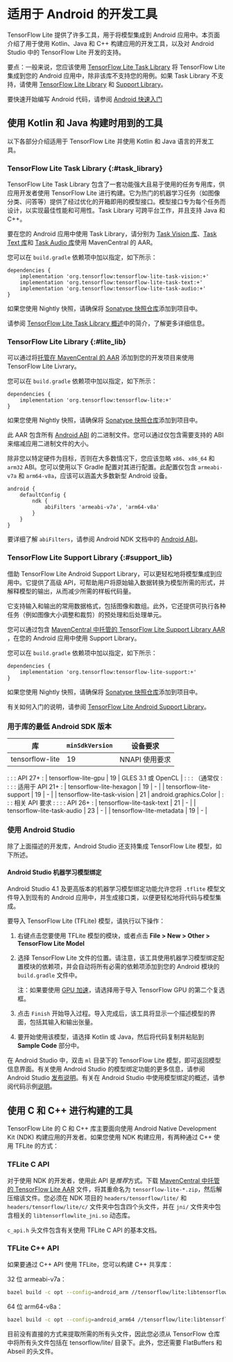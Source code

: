 # 适用于 Android 的开发工具

TensorFlow Lite 提供了许多工具，用于将模型集成到 Android 应用中。本页面介绍了用于使用 Kotlin、Java 和 C++ 构建应用的开发工具，以及对 Android Studio 中的 TensorFlow Lite 开发的支持。

要点：一般来说，您应该使用 [TensorFlow Lite Task Library](#task_library) 将 TensorFlow Lite 集成到您的 Android 应用中，除非该库不支持您的用例。如果 Task Library 不支持，请使用 [TensorFlow Lite Library](#lite_lib) 和 [Support Library](#support_lib)。

要快速开始编写 Android 代码，请参阅 [Android 快速入门](../android/quickstart)

## 使用 Kotlin 和 Java 构建时用到的工具

以下各部分介绍适用于 TensorFlow Lite 并使用 Kotlin 和 Java 语言的开发工具。

### TensorFlow Lite Task Library {:#task_library}

TensorFlow Lite Task Library 包含了一套功能强大且易于使用的任务专用库，供应用开发者使用 TensorFlow Lite 进行构建。它为热门的机器学习任务（如图像分类、问答等）提供了经过优化的开箱即用的模型接口。模型接口专为每个任务而设计，以实现最佳性能和可用性。Task Library 可跨平台工作，并且支持 Java 和 C++。

要在您的 Android 应用中使用 Task Library，请分别为 [Task Vision 库](https://search.maven.org/artifact/org.tensorflow/tensorflow-lite-task-vision)、[Task Text 库](https://search.maven.org/artifact/org.tensorflow/tensorflow-lite-task-text)和 [Task Audio 库](https://search.maven.org/artifact/org.tensorflow/tensorflow-lite-task-audio)使用 MavenCentral 的 AAR。

您可以在 `build.gradle` 依赖项中加以指定，如下所示：

```build
dependencies {
    implementation 'org.tensorflow:tensorflow-lite-task-vision:+'
    implementation 'org.tensorflow:tensorflow-lite-task-text:+'
    implementation 'org.tensorflow:tensorflow-lite-task-audio:+'
}
```

如果您使用 Nightly 快照，请确保将 [Sonatype 快照仓库](./lite_build#use_nightly_snapshots)添加到项目中。

请参阅 [TensorFlow Lite Task Library 概述](../inference_with_metadata/task_library/overview.md)中的简介，了解更多详细信息。

### TensorFlow Lite Library {:#lite_lib}

可以通过将[托管在 MavenCentral 的 AAR](https://search.maven.org/artifact/org.tensorflow/tensorflow-lite) 添加到您的开发项目来使用 TensorFlow Lite Livrary。

您可以在 `build.gradle` 依赖项中加以指定，如下所示：

```build
dependencies {
    implementation 'org.tensorflow:tensorflow-lite:+'
}
```

如果您使用 Nightly 快照，请确保将 [Sonatype 快照仓库](./lite_build#use_nightly_snapshots)添加到项目中。

此 AAR 包含所有 [Android ABI](https://developer.android.com/ndk/guides/abis) 的二进制文件。您可以通过仅包含需要支持的 ABI 来缩减应用二进制文件的大小。

除非您以特定硬件为目标，否则在大多数情况下，您应该忽略 `x86`、`x86_64` 和 `arm32` ABI。您可以使用以下 Gradle 配置对其进行配置。此配置仅包含 `armeabi-v7a` 和 `arm64-v8a`，应该可以涵盖大多数新型 Android 设备。

```build
android {
    defaultConfig {
        ndk {
            abiFilters 'armeabi-v7a', 'arm64-v8a'
        }
    }
}
```

要详细了解 `abiFilters`，请参阅 Android NDK 文档中的 [Android ABI](https://developer.android.com/ndk/guides/abis)。

### TensorFlow Lite Support Library {:#support_lib}

借助 TensorFlow Lite Android Support Library，可以更轻松地将模型集成到应用中。它提供了高级 API，可帮助用户将原始输入数据转换为模型所需的形式，并解释模型的输出，从而减少所需的样板代码量。

它支持输入和输出的常用数据格式，包括图像和数组。此外，它还提供可执行各种任务（例如图像大小调整和裁剪）的预处理和后处理单元。

您可以通过包含 [MavenCentral 中托管的 TensorFlow Lite Support Library AAR](https://search.maven.org/artifact/org.tensorflow/tensorflow-lite-support) ，在您的 Android 应用中使用 Support Library。

您可以在 `build.gradle` 依赖项中加以指定，如下所示：

```build
dependencies {
    implementation 'org.tensorflow:tensorflow-lite-support:+'
}
```

如果您使用 Nightly 快照，请确保将 [Sonatype 快照仓库](./lite_build#use_nightly_snapshots)添加到项目中。

有关如何入门的说明，请参阅 [TensorFlow Lite Android Support Library](../inference_with_metadata/lite_support.md)。

### 用于库的最低 Android SDK 版本

| 库                          | `minSdkVersion` | 设备要求               |
| --------------------------- | --------------- | ---------------------- |
| tensorflow-lite             | 19              | NNAPI 使用要求         |
:                             :                 : API 27+                :
| tensorflow-lite-gpu         | 19              | GLES 3.1 或 OpenCL     |
:                             :                 : （通常仅               :
:                             :                 : 适用于 API 21+         :
| tensorflow-lite-hexagon     | 19              | -                      |
| tensorflow-lite-support     | 19              | -                      |
| tensorflow-lite-task-vision | 21              | android.graphics.Color |
:                             :                 : 相关 API 要求          :
:                             :                 : API 26+                :
| tensorflow-lite-task-text   | 21              | -                      |
| tensorflow-lite-task-audio  | 23              | -                      |
| tensorflow-lite-metadata    | 19              | -                      |

### 使用 Android Studio

除了上面描述的开发库，Android Studio 还支持集成 TensorFlow Lite 模型，如下所述。

#### Android Studio 机器学习模型绑定

Android Studio 4.1 及更高版本的机器学习模型绑定功能允许您将 `.tflite` 模型文件导入到现有的 Android 应用中，并生成接口类，以便更轻松地将代码与模型集成。

要导入 TensorFlow Lite (TFLite) 模型，请执行以下操作：

1. 右键点击您要使用 TFLite 模型的模块，或者点击 **File &gt; New &gt; Other &gt; TensorFlow Lite Model**

2. 选择 TensorFlow Lite 文件的位置。请注意，该工具使用机器学习模型绑定配置模块的依赖项，并会自动将所有必需的依赖项添加到您的 Android 模块的 `build.gradle` 文件中。

    注：如果要使用 [GPU 加速](../performance/gpu)，请选择用于导入 TensorFlow GPU 的第二个复选框。

3. 点击 `Finish` 开始导入过程。导入完成后，该工具将显示一个描述模型的界面，包括其输入和输出张量。

4. 要开始使用该模型，请选择 Kotlin 或 Java，然后将代码复制并粘贴到 **Sample Code** 部分中。

在 Android Studio 中，双击 `ml` 目录下的 TensorFlow Lite 模型，即可返回模型信息界面。有关使用 Android Studio 的模型绑定功能的更多信息，请参阅 Android Studio [发布说明](https://developer.android.com/studio/releases#4.1-tensor-flow-lite-models)。有关在 Android Studio 中使用模型绑定的概述，请参阅代码示例[说明](https://github.com/tensorflow/examples/blob/master/lite/examples/image_classification/android/README.md)。

## 使用 C 和 C++ 进行构建的工具

TensorFlow Lite 的 C 和 C++ 库主要面向使用 Android Native Development Kit (NDK) 构建应用的开发者。如果您使用 NDK 构建应用，有两种通过 C++ 使用 TFLite 的方式：

### TFLite C API

对于使用 NDK 的开发者，使用此 API 是*推荐*方式。下载 [MavenCentral 中托管的 TensorFlow Lite AAR](https://search.maven.org/artifact/org.tensorflow/tensorflow/tensorflow-lite) 文件，将其重命名为 `tensorflow-lite-*.zip`，然后解压缩该文件。您必须在 NDK 项目的 `headers/tensorflow/lite/` 和 `headers/tensorflow/lite/c/` 文件夹中包含四个头文件，并在 `jni/` 文件夹中包含相关的 `libtensorflowlite_jni.so` 动态库。

`c_api.h` 头文件包含有关使用 TFLite C API 的基本文档。

### TFLite C++ API

如果要通过 C++ API 使用 TFLite，您可以构建 C++ 共享库：

32 位 armeabi-v7a：

```sh
bazel build -c opt --config=android_arm //tensorflow/lite:libtensorflowlite.so
```

64 位 arm64-v8a：

```sh
bazel build -c opt --config=android_arm64 //tensorflow/lite:libtensorflowlite.so
```

目前没有直接的方式来提取所需的所有头文件，因此您必须从 TensorFlow 仓库中将所有头文件包括在 tensorflow/lite/ 目录下。此外，您还需要 FlatBuffers 和 Abseil 的头文件。
